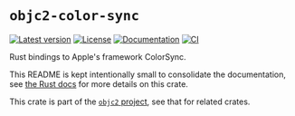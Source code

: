 # `objc2-color-sync`

[![Latest version](https://badgen.net/crates/v/objc2-color-sync)](https://crates.io/crates/objc2-color-sync)
[![License](https://badgen.net/badge/license/MIT/blue)](../LICENSE.txt)
[![Documentation](https://docs.rs/objc2-color-sync/badge.svg)](https://docs.rs/objc2-color-sync/)
[![CI](https://github.com/madsmtm/objc2/actions/workflows/ci.yml/badge.svg)](https://github.com/madsmtm/objc2/actions/workflows/ci.yml)

Rust bindings to Apple's framework ColorSync.

This README is kept intentionally small to consolidate the documentation, see
[the Rust docs](https://docs.rs/objc2-color-sync/) for more details on this crate.

This crate is part of the [`objc2` project](https://github.com/madsmtm/objc2),
see that for related crates.
